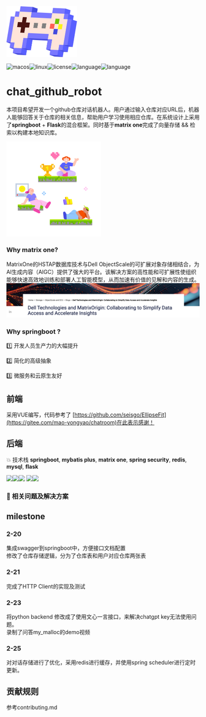  

<img src="./img/8bit-gamepad.png" alt="8bit-gamepad" style="zoom:50%;" />

<img src="https://img.shields.io/badge/platform-MacOS-white.svg" alt="macos"/><img src="https://img.shields.io/badge/platform-Linux-9cf.svg" alt="linux"/><img src="https://img.shields.io/badge/License-Apache%202.0-red.svg" alt="license"/><img src="https://img.shields.io/badge/Language-Java-blue.svg" alt="language"/><img src="https://img.shields.io/badge/Language-Python-green.svg" alt="language"/>
<br>

# chat_github_robot

本项目希望开发一个github仓库对话机器人。用户通过输入仓库对应URL后，机器人能够回答关于仓库的相关信息，帮助用户学习使用相应仓库。在系统设计上采用了**springboot** + **Flask**的混合框架。同时基于**matrix one**完成了向量存储 && 检索以构建本地知识库。

<img src="./img/2.png" alt="8bit-gamepad" style="zoom: 67%;" />

### Why matrix one?

MatrixOne的HSTAP数据库技术与Dell ObjectScale的可扩展对象存储相结合，为AI生成内容（AIGC）提供了强大的平台。该解决方案的高性能和可扩展性使组织能够快速高效地训练和部署人工智能模型，从而加速有价值的见解和内容的生成。![dellmatrix](./img/dellmatrix.png)



### Why springboot ?

:one: 开发人员生产力的大幅提升

:two: 简化的高级抽象

:three: 微服务和云原生友好





## 前端
采用VUE编写，代码参考了 [https://github.com/seisgo/EllipseFit](https://gitee.com/mao-yongyao/chatroom)在此表示感谢！





## 后端
💥 技术栈 **springboot**, **mybatis plus**, **matrix one**, **spring security**, **redis**, **mysql**, **flask** <br>

  <code><img width="10%" src="https://www.vectorlogo.zone/logos/java/java-ar21.svg"></code><img width="10%" src="https://www.vectorlogo.zone/logos/springio/springio-ar21.svg"><code><img width="10%" src="https://www.vectorlogo.zone/logos/mysql/mysql-ar21.svg"></code>  <code><img width="10%" src="https://www.vectorlogo.zone/logos/redis/redis-ar21.svg"></code><img width="10%" src="https://www.vectorlogo.zone/logos/pocoo_flask/pocoo_flask-ar21.svg">



### 🧃 相关问题及解决方案











## milestone
### 2-20
  集成swagger到springboot中，方便接口文档配置 <br>
  修改了仓库存储逻辑，分为了仓库表和用户对应仓库两张表
### 2-21
  完成了HTTP Client的实现及测试
### 2-23
  将python backend 修改成了使用文心一言接口，来解决chatgpt key无法使用问题。<br>
  录制了问答my_malloc的demo视频
### 2-25
  对对话存储进行了优化，采用redis进行缓存，并使用spring scheduler进行定时更新。<br>


## 贡献规则
参考contributing.md
